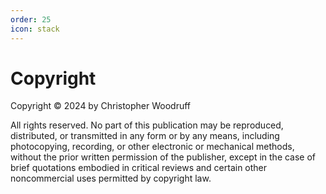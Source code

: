 ```yaml
---
order: 25
icon: stack
---
```

# Copyright

Copyright © 2024 by Christopher Woodruff 

All rights reserved. No part of this publication may be reproduced, distributed, or transmitted in any form or by any means, including photocopying, recording, or other electronic or mechanical methods, without the prior written permission of the publisher, except in the case of brief quotations embodied in critical reviews and certain other noncommercial uses permitted by copyright law.

[//]: # (ISBN: [Insert ISBN] )

[//]: # ()
[//]: # ([Publisher Name] )

[//]: # ()
[//]: # ([Publisher Address] )

[//]: # ()
[//]: # ([City, State, Zip Code])

[//]: # ()
[//]: # (www.publisherwebsite.com )

[//]: # ()
[//]: # (Printed in [Country] )

[//]: # ()
[//]: # ([Optional: Additional legal notices or disclaimers])